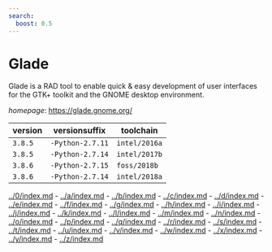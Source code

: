 ```yaml
---
search:
  boost: 0.5
---
```

# Glade

Glade is a RAD tool to enable quick & easy development of user interfaces for the GTK+ toolkit  and the GNOME desktop environment.

*homepage*: <https://glade.gnome.org/>

version | versionsuffix | toolchain
--------|---------------|----------
``3.8.5`` | ``-Python-2.7.11`` | ``intel/2016a``
``3.8.5`` | ``-Python-2.7.14`` | ``intel/2017b``
``3.8.6`` | ``-Python-2.7.15`` | ``foss/2018b``
``3.8.6`` | ``-Python-2.7.14`` | ``intel/2018a``

[../0/index.md](0) - [../a/index.md](a) - [../b/index.md](b) - [../c/index.md](c) - [../d/index.md](d) - [../e/index.md](e) - [../f/index.md](f) - [../g/index.md](g) - [../h/index.md](h) - [../i/index.md](i) - [../j/index.md](j) - [../k/index.md](k) - [../l/index.md](l) - [../m/index.md](m) - [../n/index.md](n) - [../o/index.md](o) - [../p/index.md](p) - [../q/index.md](q) - [../r/index.md](r) - [../s/index.md](s) - [../t/index.md](t) - [../u/index.md](u) - [../v/index.md](v) - [../w/index.md](w) - [../x/index.md](x) - [../y/index.md](y) - [../z/index.md](z)


